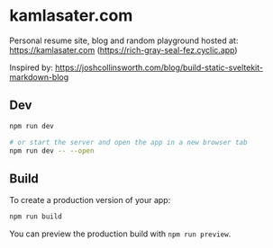# kamlasater.com

Personal resume site, blog and random playground hosted at: https://kamlasater.com (https://rich-gray-seal-fez.cyclic.app)

Inspired by: https://joshcollinsworth.com/blog/build-static-sveltekit-markdown-blog

## Dev

```bash
npm run dev

# or start the server and open the app in a new browser tab
npm run dev -- --open
```

## Build

To create a production version of your app:

```bash
npm run build
```

You can preview the production build with `npm run preview`.
